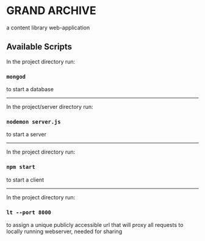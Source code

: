 # GRAND ARCHIVE

a content library web-application

## Available Scripts

In the project directory run:

### `mongod`

to start a database

---

In the project/server directory run:

### `nodemon server.js`

to start a server

---

In the project directory run:

### `npm start`

to start a client

---

In the project directory run:

### `lt --port 8000`

to assign a unique publicly accessible url that will proxy all requests to locally running webserver,
needed for sharing
